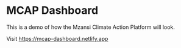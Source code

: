 # MCAP Dashboard

This is a demo of how the Mzansi Climate Action Platform will look.

Visit https://mcap-dashboard.netlify.app

 
